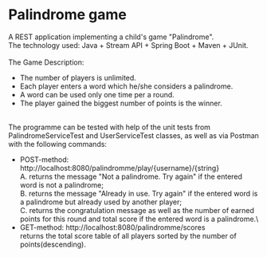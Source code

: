 # Palindrome game
A REST application implementing a child's game "Palindrome".\
The technology used: Java + Stream API + Spring Boot + Maven + JUnit.\
\
The Game Description:
* The number of players is unlimited.
* Each player enters a word which he/she considers a palindrome.
* A word can be used only one time per a round.
* The player gained the biggest number of points is the winner.

\
The programme can be tested with help of the unit tests from PalindromeServiceTest and UserServiceTest classes, as well as via Postman with the following commands:
* POST-method: http://localhost:8080/palindromme/play/{username}/{string}
\
             A. returns the message "Not a palindrome. Try again" if the entered word is not a palindrome;\
             B. returns the message "Already in use. Try again" if the entered word is a palindrome but already used by another player;\
             C. returns the congratulation message as well as the number of earned points for this round and total score if the entered word is a palindrome.\
* GET-method: http://localhost:8080/palindromme/scores
\
            returns the total score table of all players sorted by the number of points(descending).
